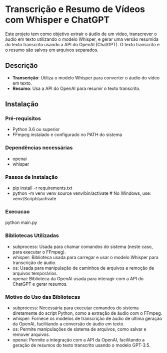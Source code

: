 # Transcrição e Resumo de Vídeos com Whisper e ChatGPT

Este projeto tem como objetivo extrair o áudio de um vídeo, transcrever o áudio em texto utilizando o modelo Whisper, e gerar uma versão resumida do texto transcrito usando a API do OpenAI (ChatGPT). O texto transcrito e o resumo são salvos em arquivos separados.

## Descrição

- **Transcrição**: Utiliza o modelo Whisper para converter o áudio do vídeo em texto.
- **Resumo**: Usa a API do OpenAI para resumir o texto transcrito.

## Instalação

### Pré-requisitos

- Python 3.6 ou superior
- FFmpeg instalado e configurado no PATH do sistema


### Dependências necessárias
- openai
- whisper


### Passos de Instalação

- pip install -r requirements.txt
- python -m venv venv
source venv/bin/activate  # No Windows, use: venv\Scripts\activate

### Execucao
python main.py

### Bibliotecas Utilizadas
 - subprocess: Usada para chamar comandos do sistema (neste caso, para executar o FFmpeg).
 - whisper: Biblioteca usada para carregar e usar o modelo Whisper para transcrição de áudio.
 - os: Usada para manipulação de caminhos de arquivos e remoção de arquivos temporários.
 - openai: Biblioteca da OpenAI usada para interagir com a API do ChatGPT e gerar resumos.

### Motivo do Uso das Bibliotecas
 - subprocess: Necessária para executar comandos do sistema diretamente do script Python, como a extração de áudio com o FFmpeg.
 - whisper: Fornece os modelos de transcrição de áudio de última geração da OpenAI, facilitando a conversão de áudio em texto.
 - os: Permite manipulações de sistema de arquivos, como salvar e remover arquivos.
 - openai: Permite a integração com a API da OpenAI, facilitando a geração de resumos do texto transcrito usando o modelo GPT-3.5.